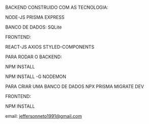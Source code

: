 BACKEND CONSTRUIDO COM AS TECNOLOGIA:

NODE-JS PRISMA EXPRESS

BANCO DE DADOS: SQLite

FRONTEND:

REACT-JS AXIOS STYLED-COMPONENTS

PARA RODAR O BACKEND:

NPM INSTALL

NPM INSTALL -G NODEMON

PARA CRIAR UMA BANCO DE DADOS NPX PRISMA MIGRATE DEV

FRONTEND:

NPM INSTALL

email: jeffersonneto1991@gmail.com
